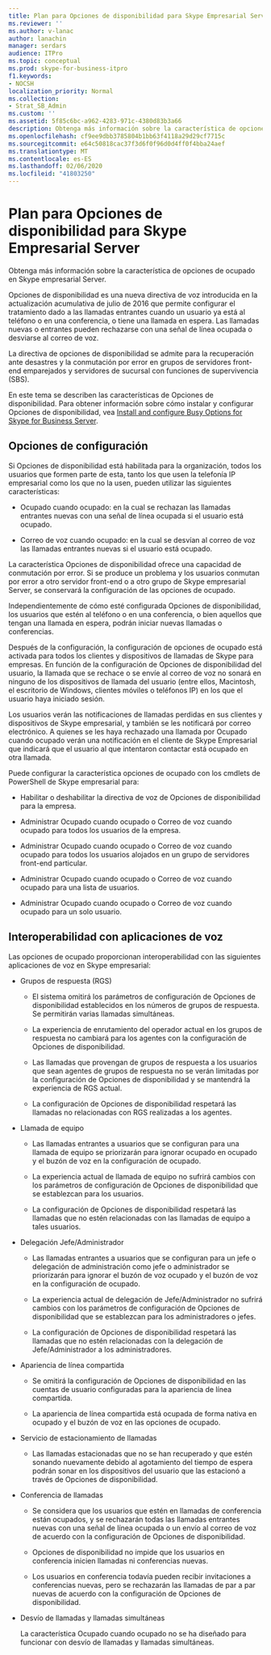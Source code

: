 ```yaml
---
title: Plan para Opciones de disponibilidad para Skype Empresarial Server
ms.reviewer: ''
ms.author: v-lanac
author: lanachin
manager: serdars
audience: ITPro
ms.topic: conceptual
ms.prod: skype-for-business-itpro
f1.keywords:
- NOCSH
localization_priority: Normal
ms.collection:
- Strat_SB_Admin
ms.custom: ''
ms.assetid: 5f85c6bc-a962-4283-971c-4380d83b3a66
description: Obtenga más información sobre la característica de opciones de ocupado en Skype empresarial Server.
ms.openlocfilehash: cf9ee9dbb3785804b1bb63f4118a29d29cf7715c
ms.sourcegitcommit: e64c50818cac37f3d6f0f96d0d4ff0f4bba24aef
ms.translationtype: MT
ms.contentlocale: es-ES
ms.lasthandoff: 02/06/2020
ms.locfileid: "41803250"
---
```

# <a name="plan-for-busy-options-for-skype-for-business-server"></a>Plan para Opciones de disponibilidad para Skype Empresarial Server
 
Obtenga más información sobre la característica de opciones de ocupado en Skype empresarial Server.
  
Opciones de disponibilidad es una nueva directiva de voz introducida en la actualización acumulativa de julio de 2016 que permite configurar el tratamiento dado a las llamadas entrantes cuando un usuario ya está al teléfono o en una conferencia, o tiene una llamada en espera. Las llamadas nuevas o entrantes pueden rechazarse con una señal de línea ocupada o desviarse al correo de voz. 
  
La directiva de opciones de disponibilidad se admite para la recuperación ante desastres y la conmutación por error en grupos de servidores front-end emparejados y servidores de sucursal con funciones de supervivencia (SBS).
  
En este tema se describen las características de Opciones de disponibilidad. Para obtener información sobre cómo instalar y configurar Opciones de disponibilidad, vea [Install and configure Busy Options for Skype for Business Server](../../deploy/deploy-enterprise-voice/install-and-configure-busy-options.md).
  
## <a name="configuration-options"></a>Opciones de configuración

Si Opciones de disponibilidad está habilitada para la organización, todos los usuarios que formen parte de esta, tanto los que usen la telefonía IP empresarial como los que no la usen, pueden utilizar las siguientes características:
  
- Ocupado cuando ocupado: en la cual se rechazan las llamadas entrantes nuevas con una señal de línea ocupada si el usuario está ocupado.
    
- Correo de voz cuando ocupado: en la cual se desvían al correo de voz las llamadas entrantes nuevas si el usuario está ocupado.
    
La característica Opciones de disponibilidad ofrece una capacidad de conmutación por error. Si se produce un problema y los usuarios conmutan por error a otro servidor front-end o a otro grupo de Skype empresarial Server, se conservará la configuración de las opciones de ocupado.
  
Independientemente de cómo esté configurada Opciones de disponibilidad, los usuarios que estén al teléfono o en una conferencia, o bien aquellos que tengan una llamada en espera, podrán iniciar nuevas llamadas o conferencias.   
  
Después de la configuración, la configuración de opciones de ocupado está activada para todos los clientes y dispositivos de llamadas de Skype para empresas. En función de la configuración de Opciones de disponibilidad del usuario, la llamada que se rechace o se envíe al correo de voz no sonará en ninguno de los dispositivos de llamada del usuario (entre ellos, Macintosh, el escritorio de Windows, clientes móviles o teléfonos IP) en los que el usuario haya iniciado sesión. 
  
Los usuarios verán las notificaciones de llamadas perdidas en sus clientes y dispositivos de Skype empresarial, y también se les notificará por correo electrónico. A quienes se les haya rechazado una llamada por Ocupado cuando ocupado verán una notificación en el cliente de Skype Empresarial que indicará que el usuario al que intentaron contactar está ocupado en otra llamada.
  
Puede configurar la característica opciones de ocupado con los cmdlets de PowerShell de Skype empresarial para:
  
- Habilitar o deshabilitar la directiva de voz de Opciones de disponibilidad para la empresa.
    
- Administrar Ocupado cuando ocupado o Correo de voz cuando ocupado para todos los usuarios de la empresa.
    
- Administrar Ocupado cuando ocupado o Correo de voz cuando ocupado para todos los usuarios alojados en un grupo de servidores front-end particular.
    
- Administrar Ocupado cuando ocupado o Correo de voz cuando ocupado para una lista de usuarios.
    
- Administrar Ocupado cuando ocupado o Correo de voz cuando ocupado para un solo usuario.
    
## <a name="interoperability-with-voice-applications"></a>Interoperabilidad con aplicaciones de voz

Las opciones de ocupado proporcionan interoperabilidad con las siguientes aplicaciones de voz en Skype empresarial:
  
- Grupos de respuesta (RGS)
    
  - El sistema omitirá los parámetros de configuración de Opciones de disponibilidad establecidos en los números de grupos de respuesta. Se permitirán varias llamadas simultáneas.  
    
  - La experiencia de enrutamiento del operador actual en los grupos de respuesta no cambiará para los agentes con la configuración de Opciones de disponibilidad.
    
  - Las llamadas que provengan de grupos de respuesta a los usuarios que sean agentes de grupos de respuesta no se verán limitadas por la configuración de Opciones de disponibilidad y se mantendrá la experiencia de RGS actual.
    
  - La configuración de Opciones de disponibilidad respetará las llamadas no relacionadas con RGS realizadas a los agentes.
    
- Llamada de equipo
    
  - Las llamadas entrantes a usuarios que se configuran para una llamada de equipo se priorizarán para ignorar ocupado en ocupado y el buzón de voz en la configuración de ocupado.
    
  - La experiencia actual de llamada de equipo no sufrirá cambios con los parámetros de configuración de Opciones de disponibilidad que se establezcan para los usuarios.
    
  - La configuración de Opciones de disponibilidad respetará las llamadas que no estén relacionadas con las llamadas de equipo a tales usuarios.
    
- Delegación Jefe/Administrador  
    
  - Las llamadas entrantes a usuarios que se configuran para un jefe o delegación de administración como jefe o administrador se priorizarán para ignorar el buzón de voz ocupado y el buzón de voz en la configuración de ocupado.
    
  - La experiencia actual de delegación de Jefe/Administrador no sufrirá cambios con los parámetros de configuración de Opciones de disponibilidad que se establezcan para los administradores o jefes.
    
  - La configuración de Opciones de disponibilidad respetará las llamadas que no estén relacionadas con la delegación de Jefe/Administrador a los administradores.
    
- Apariencia de línea compartida    
    
  - Se omitirá la configuración de Opciones de disponibilidad en las cuentas de usuario configuradas para la apariencia de línea compartida.  
    
  - La apariencia de línea compartida está ocupada de forma nativa en ocupado y el buzón de voz en las opciones de ocupado.
    
- Servicio de estacionamiento de llamadas  
    
  - Las llamadas estacionadas que no se han recuperado y que estén sonando nuevamente debido al agotamiento del tiempo de espera podrán sonar en los dispositivos del usuario que las estacionó a través de Opciones de disponibilidad.  
    
- Conferencia de llamadas
    
  - Se considera que los usuarios que estén en llamadas de conferencia están ocupados, y se rechazarán todas las llamadas entrantes nuevas con una señal de línea ocupada o un envío al correo de voz de acuerdo con la configuración de Opciones de disponibilidad.
    
  - Opciones de disponibilidad no impide que los usuarios en conferencia inicien llamadas ni conferencias nuevas.
    
  - Los usuarios en conferencia todavía pueden recibir invitaciones a conferencias nuevas, pero se rechazarán las llamadas de par a par nuevas de acuerdo con la configuración de Opciones de disponibilidad.
    
- Desvío de llamadas y llamadas simultáneas
    
    La característica Ocupado cuando ocupado no se ha diseñado para funcionar con desvío de llamadas y llamadas simultáneas.
    

